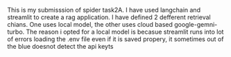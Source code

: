 This is my submisssion of spider task2A. I have used langchain and streamlit to create a rag application. I have defined 2 defferent retrieval chians. One uses local model, the other uses cloud based google-gemni-turbo. The reason i opted for a local model is becasue streamlit runs into lot of errors loading the .env file even if it is saved propery, it sometimes out of the blue doesnot detect the api keyts
